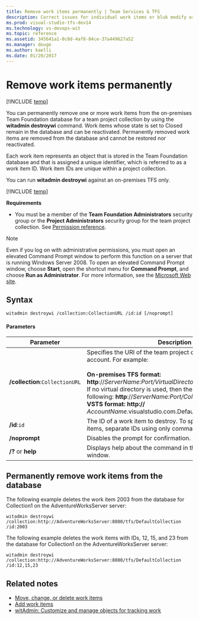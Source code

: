 ```yaml
---
title: Remove work items permanently | Team Services & TFS
description: Correct issues for individual work items or bluk modify or remove work items added to the task board.
ms.prod: visual-studio-tfs-dev14
ms.technology: vs-devops-wit
ms.topic: reference
ms.assetid: 345641a1-0c8d-4af8-84ce-37a449627a52
ms.manager: douge
ms.author: kaelli
ms.date: 01/20/2017
---
```

# Remove work items permanently

[!INCLUDE [temp](../../_shared/version-header-tfs-only.md)]

You can permanently remove one or more work items from the on-premises Team Foundation database for a team project collection by using the **witadmin destroywi** command. Work items whose state is set to Closed remain in the database and can be reactivated. Permanently removed work items are removed from the database and cannot be restored nor reactivated.  
  
 Each work item represents an object that is stored in the Team Foundation database and that is assigned a unique identifier, which is referred to as a work item ID. Work item IDs are unique within a project collection.  
  
 You can run **witadmin destroywi** against an on-premises TFS only. 

[!INCLUDE [temp](../../_shared/witadmin-run-tool.md)]    
  
 **Requirements**  
  
-   You must be a member of the **Team Foundation Administrators** security group or the **Project Administrators** security group for the team project collection. See [Permission reference](../../../security/permissions.md).  
  
> [!NOTE]
>  Even if you log on with administrative permissions, you must open an elevated Command Prompt window to perform this function on a server that is running Windows Server 2008. To open an elevated Command Prompt window, choose **Start**, open the shortcut menu for **Command Prompt**, and choose **Run as Administrator**. For more information, see the [Microsoft Web site](http://go.microsoft.com/fwlink/?LinkId=111235).  
  
## Syntax  
  
```  
witadmin destroywi /collection:CollectionURL /id:id [/noprompt]  
```  
  
#### Parameters  
  
|**Parameter**|**Description**|  
|-------------------|---------------------|  
|**/collection**:`CollectionURL`|Specifies the URI of the team project collection or VSTS account. For example:<br /><br /> **On-premises TFS format:  http**://*ServerName:Port/VirtualDirectoryName/CollectionName*<br /> If no virtual directory is used, then the format for the URI is the following: **http**://*ServerName:Port/CollectionName*.<br /> **VSTS format:  http://** *AccountName*.visualstudio.com.DefaultCollection|  
|**/id**:`id`|The ID of a work item to destroy. To specify multiple work items, separate IDs using only commas, without whitespace.|  
|**/noprompt**|Disables the prompt for confirmation.|  
|**/?** or **help**|Displays help about the command in the Command Prompt window.|  
  
  
## Permanently remove work items from the database  
 
The following example deletes the work item 2003 from the database for Collection1 on the AdventureWorksServer server:  
  
```  
witadmin destroywi /collection:http://AdventureWorksServer:8080/tfs/DefaultCollection /id:2003  
```  
  
The following example deletes the work items with IDs, 12, 15, and 23 from the database for Collection1 on the AdventureWorksServer server:  
  
```  
witadmin destroywi /collection:http://AdventureWorksServer:8080/tfs/DefaultCollection /id:12,15,23  
```  
  
## Related notes  
- [Move, change, or delete work items](../../backlogs/remove-delete-work-items.md)  
- [Add work items](../../backlogs/add-work-items.md)   
- [witAdmin: Customize and manage objects for tracking work](witadmin-customize-and-manage-objects-for-tracking-work.md)